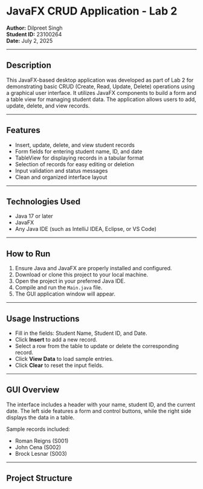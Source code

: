 # JavaFX CRUD Application - Lab 2

**Author:** Dilpreet Singh  
**Student ID:** 23100264  
**Date:** July 2, 2025  

---

## Description

This JavaFX-based desktop application was developed as part of Lab 2 for demonstrating basic CRUD (Create, Read, Update, Delete) operations using a graphical user interface. It utilizes JavaFX components to build a form and a table view for managing student data. The application allows users to add, update, delete, and view records.

---

## Features

- Insert, update, delete, and view student records
- Form fields for entering student name, ID, and date
- TableView for displaying records in a tabular format
- Selection of records for easy editing or deletion
- Input validation and status messages
- Clean and organized interface layout

---

## Technologies Used

- Java 17 or later
- JavaFX
- Any Java IDE (such as IntelliJ IDEA, Eclipse, or VS Code)

---

## How to Run

1. Ensure Java and JavaFX are properly installed and configured.
2. Download or clone this project to your local machine.
3. Open the project in your preferred Java IDE.
4. Compile and run the `Main.java` file.
5. The GUI application window will appear.

---

## Usage Instructions

- Fill in the fields: Student Name, Student ID, and Date.
- Click **Insert** to add a new record.
- Select a row from the table to update or delete the corresponding record.
- Click **View Data** to load sample entries.
- Click **Clear** to reset the input fields.

---

## GUI Overview

The interface includes a header with your name, student ID, and the current date. The left side features a form and control buttons, while the right side displays the data in a table.

Sample records included:
- Roman Reigns (S001)
- John Cena (S002)
- Brock Lesnar (S003)

---

## Project Structure

